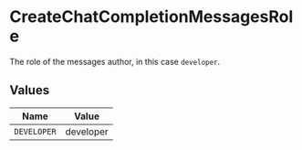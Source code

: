 # CreateChatCompletionMessagesRole

The role of the messages author, in this case  `developer`.


## Values

| Name        | Value       |
| ----------- | ----------- |
| `DEVELOPER` | developer   |